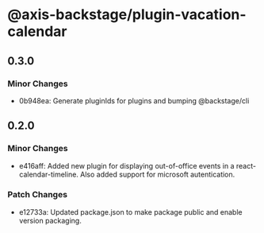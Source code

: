 # @axis-backstage/plugin-vacation-calendar

## 0.3.0

### Minor Changes

- 0b948ea: Generate pluginIds for plugins and bumping @backstage/cli

## 0.2.0

### Minor Changes

- e416aff: Added new plugin for displaying out-of-office events in a react-calendar-timeline. Also added support for microsoft autentication.

### Patch Changes

- e12733a: Updated package.json to make package public and enable version packaging.
